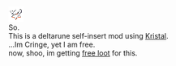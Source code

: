 ![funnydeltmodpng](icon.png)  
So.  
This is a deltarune self-insert mod using [Kristal]( https://github.com/KristalTeam/Kristal).  
...Im Cringe, yet I am free.  
now, shoo, im getting [free loot](https://summer.hackclub.com) for this.
